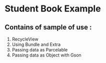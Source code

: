 # Student Book Example

## Contains of sample of use :
1. RecycleView
2. Using Bundle and Extra
3. Passing data as Parcelable
4. Passing data as Object with Gson


